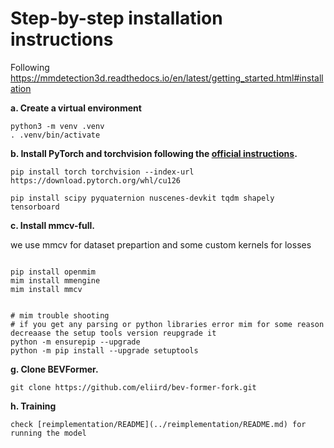 # Step-by-step installation instructions

Following https://mmdetection3d.readthedocs.io/en/latest/getting_started.html#installation



**a. Create a virtual environment**
```shell
python3 -m venv .venv
. .venv/bin/activate
```

**b. Install PyTorch and torchvision following the [official instructions](https://pytorch.org/).**
```shell
pip install torch torchvision --index-url https://download.pytorch.org/whl/cu126

pip install scipy pyquaternion nuscenes-devkit tqdm shapely tensorboard

```

**c. Install mmcv-full.**

we use mmcv for dataset prepartion and some custom kernels for losses

```shell

pip install openmim
mim install mmengine
mim install mmcv


# mim trouble shooting
# if you get any parsing or python libraries error mim for some reason decreaase the setup tools version reupgrade it 
python -m ensurepip --upgrade
python -m pip install --upgrade setuptools

```

<!-- **f. Install Detectron2 and Timm.**
```shell
pip install einops fvcore seaborn iopath==0.1.9 timm==0.6.13  typing-extensions==4.5.0 pylint ipython==8.12  numpy==1.19.5 matplotlib==3.5.2 numba==0.48.0 pandas==1.4.4 scikit-image==0.19.3 setuptools==59.5.0
python -m pip install 'git+https://github.com/facebookresearch/detectron2.git'
```
 -->

**g. Clone BEVFormer.**
```
git clone https://github.com/eliird/bev-former-fork.git
```

**h. Training**
```
check [reimplementation/README](../reimplementation/README.md) for running the model


